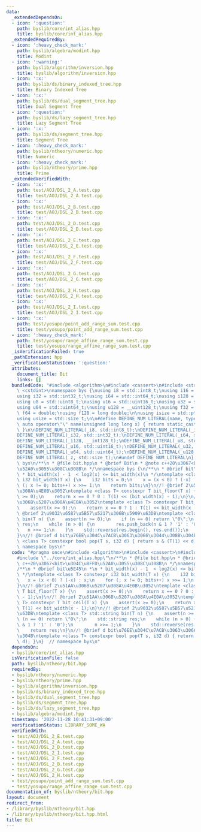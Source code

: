 ```yaml
---
data:
  _extendedDependsOn:
  - icon: ':question:'
    path: byslib/core/int_alias.hpp
    title: byslib/core/int_alias.hpp
  _extendedRequiredBy:
  - icon: ':heavy_check_mark:'
    path: byslib/algebra/modint.hpp
    title: Modint
  - icon: ':warning:'
    path: byslib/algorithm/inversion.hpp
    title: byslib/algorithm/inversion.hpp
  - icon: ':x:'
    path: byslib/ds/binary_indexed_tree.hpp
    title: Binary Indexed Tree
  - icon: ':x:'
    path: byslib/ds/dual_segment_tree.hpp
    title: Dual Segment Tree
  - icon: ':question:'
    path: byslib/ds/lazy_segment_tree.hpp
    title: Lazy Segment Tree
  - icon: ':x:'
    path: byslib/ds/segment_tree.hpp
    title: Segment Tree
  - icon: ':heavy_check_mark:'
    path: byslib/ntheory/numeric.hpp
    title: Numeric
  - icon: ':heavy_check_mark:'
    path: byslib/ntheory/prime.hpp
    title: Prime
  _extendedVerifiedWith:
  - icon: ':x:'
    path: test/AOJ/DSL_2_A.test.cpp
    title: test/AOJ/DSL_2_A.test.cpp
  - icon: ':x:'
    path: test/AOJ/DSL_2_B.test.cpp
    title: test/AOJ/DSL_2_B.test.cpp
  - icon: ':x:'
    path: test/AOJ/DSL_2_D.test.cpp
    title: test/AOJ/DSL_2_D.test.cpp
  - icon: ':x:'
    path: test/AOJ/DSL_2_E.test.cpp
    title: test/AOJ/DSL_2_E.test.cpp
  - icon: ':x:'
    path: test/AOJ/DSL_2_F.test.cpp
    title: test/AOJ/DSL_2_F.test.cpp
  - icon: ':x:'
    path: test/AOJ/DSL_2_G.test.cpp
    title: test/AOJ/DSL_2_G.test.cpp
  - icon: ':x:'
    path: test/AOJ/DSL_2_H.test.cpp
    title: test/AOJ/DSL_2_H.test.cpp
  - icon: ':x:'
    path: test/AOJ/DSL_2_I.test.cpp
    title: test/AOJ/DSL_2_I.test.cpp
  - icon: ':x:'
    path: test/yosupo/point_add_range_sum.test.cpp
    title: test/yosupo/point_add_range_sum.test.cpp
  - icon: ':heavy_check_mark:'
    path: test/yosupo/range_affine_range_sum.test.cpp
    title: test/yosupo/range_affine_range_sum.test.cpp
  _isVerificationFailed: true
  _pathExtension: hpp
  _verificationStatusIcon: ':question:'
  attributes:
    document_title: Bit
    links: []
  bundledCode: "#include <algorithm>\n#include <cassert>\n#include <string>\n#include\
    \ <cstdint>\nnamespace bys {\nusing i8 = std::int8_t;\nusing i16 = std::int16_t;\n\
    using i32 = std::int32_t;\nusing i64 = std::int64_t;\nusing i128 = __int128_t;\n\
    using u8 = std::uint8_t;\nusing u16 = std::uint16_t;\nusing u32 = std::uint32_t;\n\
    using u64 = std::uint64_t;\nusing u128 = __uint128_t;\nusing f32 = float;\nusing\
    \ f64 = double;\nusing f128 = long double;\n\nusing isize = std::ptrdiff_t;\n\
    using usize = std::size_t;\n\n#define DEFINE_NUM_LITERAL(name, type) \\\n    constexpr\
    \ auto operator\"\" name(unsigned long long x) { return static_cast<type>(x);\
    \ }\n\nDEFINE_NUM_LITERAL(_i8, std::int8_t);\nDEFINE_NUM_LITERAL(_i16, std::int16_t);\n\
    DEFINE_NUM_LITERAL(_i32, std::int32_t);\nDEFINE_NUM_LITERAL(_i64, std::int64_t);\n\
    DEFINE_NUM_LITERAL(_i128, __int128_t);\nDEFINE_NUM_LITERAL(_u8, std::uint8_t);\n\
    DEFINE_NUM_LITERAL(_u16, std::uint16_t);\nDEFINE_NUM_LITERAL(_u32, std::uint32_t);\n\
    DEFINE_NUM_LITERAL(_u64, std::uint64_t);\nDEFINE_NUM_LITERAL(_u128, __uint128_t);\n\
    DEFINE_NUM_LITERAL(_z, std::size_t);\n#undef DEFINE_NUM_LITERAL\n}  // namespace\
    \ bys\n/**\n * @file bit.hpp\n * @brief Bit\n * @note c++20\u3067<bit>\u304C\u8FFD\
    \u52A0\u3055\u308C\u308B\n */\nnamespace bys {\n/**\n * @brief bit\u5E45\n *\n\
    \ * bit_width(x) - 1  < log2(x) <= bit_width(x)\n */\ntemplate <class T> constexpr\
    \ i32 bit_width(T x) {\n    i32 bits = 0;\n    x = (x < 0) ? (-x) : x;\n    for\
    \ (; x != 0; bits++) x >>= 1;\n    return bits;\n}\n//! @brief 2\u51AA\u306B\u5207\
    \u308A\u4E0B\u3052\ntemplate <class T> constexpr T bit_floor(T x) {\n    assert(x\
    \ >= 0);\n    return x == 0 ? 0 : T(1) << (bit_width(x) - 1);\n}\n//! @brief 2\u51AA\
    \u306B\u5207\u308A\u4E0A\u3052\ntemplate <class T> constexpr T bit_ceil(T x) {\n\
    \    assert(x >= 0);\n    return x == 0 ? 1 : T(1) << bit_width(x - 1);\n}\n//!\
    \ @brief 2\u9032\u6587\u5B57\u5217\u306B\u5909\u63DB\ntemplate <class T> std::string\
    \ bin(T n) {\n    assert(n >= 0);\n    if (n == 0) return \"0\";\n    std::string\
    \ res;\n    while (n > 0) {\n        res.push_back(n & 1 ? '1' : '0');\n     \
    \   n >>= 1;\n    }\n    std::reverse(res.begin(), res.end());\n    return res;\n\
    }\n//! @brief d bit\u76EE\u304C\u7ACB\u3063\u3066\u3044\u308B\u304B\ntemplate\
    \ <class T> constexpr bool pop(T s, i32 d) { return s & (T(1) << d); }\n}  //\
    \ namespace bys\n"
  code: "#pragma once\n#include <algorithm>\n#include <cassert>\n#include <string>\n\
    #include \"../core/int_alias.hpp\"\n/**\n * @file bit.hpp\n * @brief Bit\n * @note\
    \ c++20\u3067<bit>\u304C\u8FFD\u52A0\u3055\u308C\u308B\n */\nnamespace bys {\n\
    /**\n * @brief bit\u5E45\n *\n * bit_width(x) - 1  < log2(x) <= bit_width(x)\n\
    \ */\ntemplate <class T> constexpr i32 bit_width(T x) {\n    i32 bits = 0;\n \
    \   x = (x < 0) ? (-x) : x;\n    for (; x != 0; bits++) x >>= 1;\n    return bits;\n\
    }\n//! @brief 2\u51AA\u306B\u5207\u308A\u4E0B\u3052\ntemplate <class T> constexpr\
    \ T bit_floor(T x) {\n    assert(x >= 0);\n    return x == 0 ? 0 : T(1) << (bit_width(x)\
    \ - 1);\n}\n//! @brief 2\u51AA\u306B\u5207\u308A\u4E0A\u3052\ntemplate <class\
    \ T> constexpr T bit_ceil(T x) {\n    assert(x >= 0);\n    return x == 0 ? 1 :\
    \ T(1) << bit_width(x - 1);\n}\n//! @brief 2\u9032\u6587\u5B57\u5217\u306B\u5909\
    \u63DB\ntemplate <class T> std::string bin(T n) {\n    assert(n >= 0);\n    if\
    \ (n == 0) return \"0\";\n    std::string res;\n    while (n > 0) {\n        res.push_back(n\
    \ & 1 ? '1' : '0');\n        n >>= 1;\n    }\n    std::reverse(res.begin(), res.end());\n\
    \    return res;\n}\n//! @brief d bit\u76EE\u304C\u7ACB\u3063\u3066\u3044\u308B\
    \u304B\ntemplate <class T> constexpr bool pop(T s, i32 d) { return s & (T(1) <<\
    \ d); }\n}  // namespace bys\n"
  dependsOn:
  - byslib/core/int_alias.hpp
  isVerificationFile: false
  path: byslib/ntheory/bit.hpp
  requiredBy:
  - byslib/ntheory/numeric.hpp
  - byslib/ntheory/prime.hpp
  - byslib/algorithm/inversion.hpp
  - byslib/ds/binary_indexed_tree.hpp
  - byslib/ds/dual_segment_tree.hpp
  - byslib/ds/segment_tree.hpp
  - byslib/ds/lazy_segment_tree.hpp
  - byslib/algebra/modint.hpp
  timestamp: '2022-11-28 10:41:31+09:00'
  verificationStatus: LIBRARY_SOME_WA
  verifiedWith:
  - test/AOJ/DSL_2_E.test.cpp
  - test/AOJ/DSL_2_A.test.cpp
  - test/AOJ/DSL_2_D.test.cpp
  - test/AOJ/DSL_2_I.test.cpp
  - test/AOJ/DSL_2_F.test.cpp
  - test/AOJ/DSL_2_B.test.cpp
  - test/AOJ/DSL_2_G.test.cpp
  - test/AOJ/DSL_2_H.test.cpp
  - test/yosupo/point_add_range_sum.test.cpp
  - test/yosupo/range_affine_range_sum.test.cpp
documentation_of: byslib/ntheory/bit.hpp
layout: document
redirect_from:
- /library/byslib/ntheory/bit.hpp
- /library/byslib/ntheory/bit.hpp.html
title: Bit
---
```

